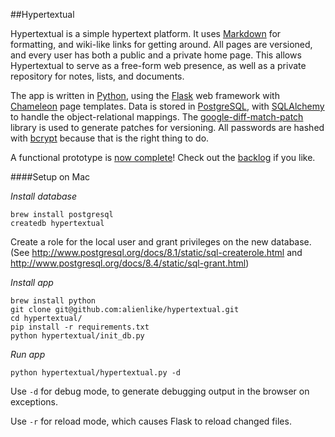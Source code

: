 ##Hypertextual

Hypertextual is a simple hypertext platform. It uses [Markdown](http://daringfireball.net/projects/markdown/) for formatting, and wiki-like links for getting around. All pages are versioned, and every user has both a public and a private home page. This allows Hypertextual to serve as a free-form web presence, as well as a private repository for notes, lists, and documents.

The app is written in [Python](http://www.python.org/), using the [Flask](http://flask.pocoo.org/) web framework with [Chameleon](http://chameleon.readthedocs.org/en/latest/) page templates. Data is stored in [PostgreSQL](http://www.postgresql.org/), with [SQLAlchemy](http://www.sqlalchemy.org/) to handle the object-relational mappings. The [google-diff-match-patch](http://code.google.com/p/google-diff-match-patch/) library is used to generate patches for versioning. All passwords are hashed with [bcrypt](http://bcrypt.sourceforge.net/) because that is the right thing to do.

A functional prototype is [now complete](http://hypertextu.al)! Check out the [backlog](BACKLOG.md) if you like.

####Setup on Mac

_Install database_

    brew install postgresql
    createdb hypertextual

Create a role for the local user and grant privileges on the new database. (See http://www.postgresql.org/docs/8.1/static/sql-createrole.html and http://www.postgresql.org/docs/8.4/static/sql-grant.html)

_Install app_

    brew install python
    git clone git@github.com:alienlike/hypertextual.git
    cd hypertextual/
    pip install -r requirements.txt
    python hypertextual/init_db.py

_Run app_

    python hypertextual/hypertextual.py -d

Use `-d` for debug mode, to generate debugging output in the browser on exceptions.

Use `-r` for reload mode, which causes Flask to reload changed files.
